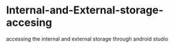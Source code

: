 # Internal-and-External-storage-accesing
accessing the internal and external storage through android studio
